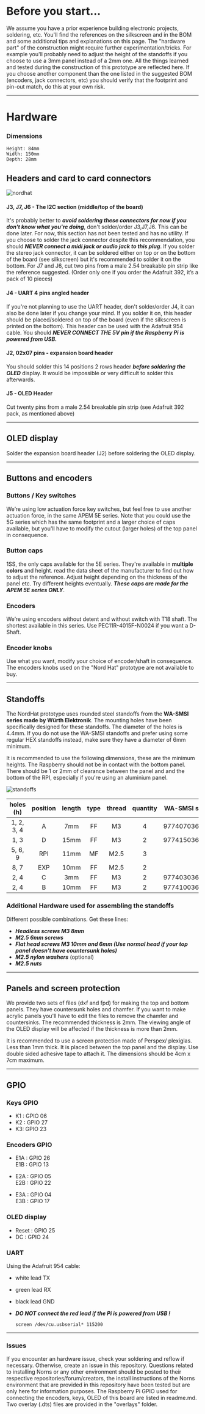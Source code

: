 # Before you start...
We assume you have a prior experience building electronic projects, soldering, etc. You'll find the references on the silkscreen and in the BOM and some additional tips and explanations on this page. The "hardware part" of the construction might require further experimentation/tricks. For example you'll probably need to adjust the height of the standoffs if you choose to use a 3mm panel instead of a 2mm one. All the things learned and tested during the construction of this prototype are reflected here. If you choose another component than the one listed in the suggested BOM (encoders, jack connectors, etc) you should verify that the footprint and pin-out match, do this at your own risk.

---
# Hardware

### Dimensions

    Height: 84mm  
    Width: 150mm  
    Depth: 28mm  

## Headers and card to card connectors

![nordhat](images/nordhat.png)


#### J3, J7, J6 - The I2C section (middle/top of the board)
It's probably better to ***avoid soldering these connectors for now if you don't know what you're doing***, don't solder/order J3,J7,J6. This can be done later. For now, this section has not been tested and has no utility. If you choose to solder the jack connector despite this recommendation, you should ***NEVER connect a midi jack or audio jack to this plug***. If you solder the stereo jack connector, it can be soldered either on top or on the bottom of the board (see silkscreen) but it's recommended to solder it on the bottom. For J7 and J6, cut two pins from a male 2.54 breakable pin strip like the reference suggested. (Order only one if you order the Adafruit 392, it’s a pack of 10 pieces)

#### J4 - UART 4 pins angled header
If you're not planning to use the UART header, don't solder/order J4, it can also be done later if you change your mind. If you solder it on, this header should be placed/soldered on top of the board (even if the silkscreen is printed on the bottom). This header can be used with the Adafruit 954 cable. You should ***NEVER CONNECT THE 5V pin if the Raspberry Pi is powered from USB.***

#### J2, 02x07 pins - expansion board header
You should solder this 14 positions 2 rows header ***before soldering the OLED*** display. It would be impossible or very difficult to solder this afterwards.
#### J5 - OLED Header
Cut twenty pins from a male 2.54 breakable pin strip (see Adafruit 392 pack, as mentioned above)


____

## OLED display

Solder the expansion board header (J2) before soldering the OLED display.


___
## Buttons and encoders

### Buttons / Key switches
We’re using low actuation force key switches, but feel free to use another actuation force, in the same APEM 5E series. Note that you could use the 5G series which has the same footprint and a larger choice of caps available, but you'll have to modify the cutout (larger holes) of the top panel in consequence.

### Button caps
1SS, the only caps available for the 5E series. They're available in **multiple colors** and height. read the data sheet of the manufacturer to find out how to adjust the reference. Adjust height depending on the thickness of the panel etc. Try different heights eventually. ***These caps are made for the APEM 5E series ONLY***.

### Encoders
We’re using encoders without detent and without switch with T18 shaft. The shortest available in this series.
Use PEC11R-4015F-N0024 if you want a D-Shaft.
### Encoder knobs
Use what you want, modify your choice of encoder/shaft in consequence. The encoders knobs used on the "Nord Hat" prototype are not available to buy.  
___
## Standoffs

The NordHat prototype uses rounded steel standoffs from the **WA-SMSI series made by Würth Elektronik**. The mounting holes have been specifically designed for these standoffs. The diameter of the holes is 4.4mm. If you do not use the WA-SMSI standoffs and prefer using some regular HEX standoffs instead, make sure they have a diameter of 6mm minimum.

It is recommended to use the following dimensions, these are the minimum heights. The Raspberry should not be in contact with the bottom panel. There should be 1 or 2mm of clearance between the panel and and the bottom of the RPI, especially if you're using an aluminium panel.

![standoffs](images/standoffs.png)


| holes (h) | position | length  | type  | thread | quantity | WA-SMSI sku
| :---: | :---: |:-------: | :-----: | :------: | :--------: | :----:
| 1, 2, 3, 4 | A | 7mm   | FF  | M3 | 4 | 9774070360R
| 1, 3 | D  | 15mm   |  FF | M3  | 2 | 9774150360R
| 5, 6, 9   | RPI | 11mm  | MF  | M2.5 | 3 |
| 8, 7   | EXP | 10mm  | FF  | M2.5 | 2 |
| 2, 4 | C | 3mm   |  FF | M3  | 2 | 9774030360R
| 2, 4 | B | 10mm |  FF | M3  | 2 | 9774100360R


### Additional Hardware used for assembling the standoffs
Different possible combinations. Get these lines:
- ***Headless screws M3 8mm***   
- ***M2.5 6mm screws***
- ***Flat head screws M3 10mm and 6mm (Use normal head if your top panel doesn't have countersunk holes)***
- ***M2.5 nylon washers*** (optional)
- ***M2.5 nuts***


___
## Panels and screen protection
We provide two sets of files (dxf and fpd) for making the top and bottom panels. They have countersunk holes and chamfer. If you want to make acrylic panels you'll have to edit the files to remove the chamfer and countersinks. The recommended thickness is 2mm. The viewing angle of the OLED display will be affected if the thickness is more than 2mm.

It is recommended to use a screen protection made of Perspex/ plexiglas. Less than 1mm thick. It is placed between the top panel and the display. Use double sided adhesive tape to attach it. The dimensions should be 4cm x 7cm maximum.
____

## GPIO

### Keys GPIO

- K1 : GPIO 06
- K2 : GPIO 27
- K3: GPIO 23


### Encoders GPIO

- E1A : GPIO 26  
  E1B : GPIO 13  

- E2A : GPIO 05  
  E2B : GPIO 22  

- E3A : GPIO 04  
  E3B : GPIO 17

### OLED display

- Reset : GPIO 25
- DC : GPIO 24


### UART

Using the Adafruit 954 cable:
- white lead TX
- green lead RX
- black lead GND
- ***DO NOT connect the red lead if the Pi is powered from USB !***

  `screen /dev/cu.usbserial* 115200`
____


### Issues

If you encounter an hardware issue, check your soldering and reflow if necessary. Otherwise, create an issue in this repository. Questions related to installing Norns or any other environment should be posted to their respective repositories/forum/creators, the install instructions of the Norns environment that are provided in this repository have been tested but are only here for information purposes. The Raspberry Pi GPIO used for connecting the encoders, keys, OLED of this board are listed in readme.md. Two overlay (.dts) files are provided in the "overlays" folder.
